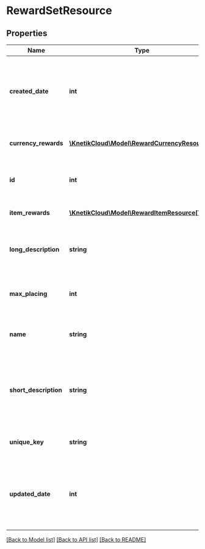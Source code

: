 # RewardSetResource

## Properties
Name | Type | Description | Notes
------------ | ------------- | ------------- | -------------
**created_date** | **int** | The date/time this resource was created in seconds since unix epoch | [optional] 
**currency_rewards** | [**\KnetikCloud\Model\RewardCurrencyResource[]**](RewardCurrencyResource.md) | The currency to give as rewards | [optional] 
**id** | **int** | The assigned unique ID for this reward set | [optional] 
**item_rewards** | [**\KnetikCloud\Model\RewardItemResource[]**](RewardItemResource.md) | The items to give as rewards | [optional] 
**long_description** | **string** | A longer describe the reward set, usually included in details | [optional] 
**max_placing** | **int** | The maximum placing that will receive a reward | [optional] 
**name** | **string** | The user friendly name for this reward set | 
**short_description** | **string** | A short paragraph to describe the reward set, usually included in listings.  Max 255 characters | [optional] 
**unique_key** | **string** | A provided unique key for this reward set | [optional] 
**updated_date** | **int** | The date/time this resource was last updated in seconds since unix epoch | [optional] 

[[Back to Model list]](../README.md#documentation-for-models) [[Back to API list]](../README.md#documentation-for-api-endpoints) [[Back to README]](../README.md)


